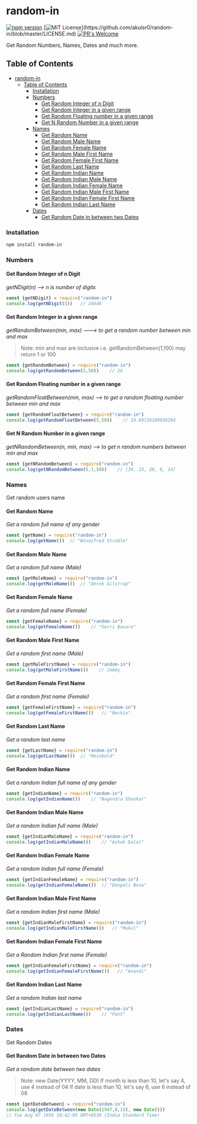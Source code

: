 # random-in

[![npm version](https://img.shields.io/npm/v/axios.svg?style=flat-square)](https://www.npmjs.com/package/random-in)
[![MIT License](https://img.shields.io/apm/l/atomic-design-ui.svg?)](https://github.com/akulsr0/random-in/blob/master/LICENSE.md)
[![PR's Welcome](https://img.shields.io/badge/PRs-welcome-brightgreen.svg?style=flat)](http://makeapullrequest.com)  

Get Random Numbers, Names, Dates and much more.

## Table of Contents

- [random-in](#random-in)
  - [Table of Contents](#table-of-contents)
    - [Installation](#installation)
    - [Numbers](#numbers)
      - [Get Random Integer of n Digit](#get-random-integer-of-n-digit)
      - [Get Random Integer in a given range](#get-random-integer-in-a-given-range)
      - [Get Random Floating number in a given range](#get-random-floating-number-in-a-given-range)
      - [Get N Random Number in a given range](#get-n-random-number-in-a-given-range)
    - [Names](#names)
      - [Get Random Name](#get-random-name)
      - [Get Random Male Name](#get-random-male-name)
      - [Get Random Female Name](#get-random-female-name)
      - [Get Random Male First Name](#get-random-male-first-name)
      - [Get Random Female First Name](#get-random-female-first-name)
      - [Get Random Last Name](#get-random-last-name)
      - [Get Random Indian Name](#get-random-indian-name)
      - [Get Random Indian Male Name](#get-random-indian-male-name)
      - [Get Random Indian Female Name](#get-random-indian-female-name)
      - [Get Random Indian Male First Name](#get-random-indian-male-first-name)
      - [Get Random Indian Female First Name](#get-random-indian-female-first-name)
      - [Get Random Indian Last Name](#get-random-indian-last-name)
    - [Dates](#dates)
      - [Get Random Date in between two Dates](#get-random-date-in-between-two-dates)

### Installation

```bash
npm install random-in
```

### Numbers

#### Get Random Integer of n Digit

*getNDigit(n) --> n is number of digits*

```javascript
const {getNDigit} = require("random-in")
console.log(getNDigit(5))   // 24646
```

#### Get Random Integer in a given range

*getRandomBetween(min, max) ---> to get a random number between min and max*
> Note: min and max are inclusive i.e. getRandomBetween(1,100) may return 1 or 100

```javascript
const {getRandomBetween} = require("random-in")
console.log(getRandomBetween(5,50))    // 26
```

#### Get Random Floating number in a given range

*getRandomFloatBetween(min, max) --> to get a random floating number between min and max*

```javascript
const {getRandomFloatBetween} = require("random-in")
console.log(getRandomFloatBetween(5,50))    // 19.69726289036264
```

#### Get N Random Number in a given range

*getNRandomBetween(n, min, max) --> to get n random numbers between min and max*

```javascript
const {getNRandomBetween} = require("random-in")
console.log(getNRandomBetween(5,1,50))    // [34, 23, 28, 6, 14]
```

### Names

Get random users name

#### Get Random Name

*Get a random full name of any gender*

```javascript
const {getName} = require("random-in")
console.log(getName())  // "Winnifred Struble"
```

#### Get Random Male Name

*Get a random full name (Male)*

```javascript
const {getMaleName} = require("random-in")
console.log(getMaleName())  // "Derek Gilstrap"
```

#### Get Random Female Name

*Get a random full name (Female)*

```javascript
const {getFemaleName} = require("random-in")
console.log(getFemaleName())    // "Gerri Bavaro"
```

#### Get Random Male First Name

*Get a random first name (Male)*

```javascript
const {getMaleFirstName} = require("random-in")
console.log(getMaleFirstName())    // Jamey
```

#### Get Random Female First Name

*Get a random first name (Female)*

```javascript
const {getFemaleFirstName} = require("random-in")
console.log(getFemaleFirstName())   // "Beckie"
```

#### Get Random Last Name

*Get a random last name*

```javascript
const {getLastName} = require("random-in")
console.log(getLastName())  // "Reinbold"
```

#### Get Random Indian Name

*Get a random Indian full name of any gender*

```javascript
const {getIndianName} = require("random-in")
console.log(getIndianName())    // "Nagendra Shankar"
```

#### Get Random Indian Male Name

*Get a random Indian full name (Male)*

```javascript
const {getIndianMaleName} = require("random-in")
console.log(getIndianMaleName())    // "Ashok Dalal"
```

#### Get Random Indian Female Name

*Get a random Indian full name (Female)*

```javascript
const {getIndianFemaleName} = require("random-in")
console.log(getIndianFemaleName())  // "Deepali Bose"
```

#### Get Random Indian Male First Name

*Get a random Indian first name (Male)*

```javascript
const {getIndianMaleFirstName} = require("random-in")
console.log(getIndianMaleFirstName())   // "Mukul"
```

#### Get Random Indian Female First Name

*Get a Random Indian first name (Female)*

```javascript
const {getIndianFemaleFirstName} = require("random-in")
console.log(getIndianFemaleFirstName())   // "Anandi"
```

#### Get Random Indian Last Name

*Get a random Indian last name*

```javascript
const {getIndianLastName} = require("random-in")
console.log(getIndianLastName())    // "Pant"
```

### Dates

Get Random Dates

#### Get Random Date in between two Dates

*Get a random date between two dates*

> Note: new Date(YYYY, MM, DD)
> If month is less than 10, let's say 4, use 4 instead of 04
> If date is less than 10, let's say 6, use 6 instead of 06

```javascript
const {getDateBetween} = require("random-in")
console.log(getDateBetween(new Date(1947,8,15), new Date()))
// Tue Aug 07 1956 10:42:05 GMT+0530 (India Standard Time)
```